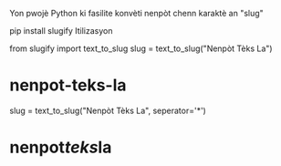 Yon pwojè Python ki fasilite konvèti nenpòt chenn karaktè an "slug"

pip install slugify
Itilizasyon

from slugify import text_to_slug
slug = text_to_slug("Nenpòt Tèks La") 
# nenpot-teks-la

slug = text_to_slug("Nenpòt Tèks La", seperator='*') 
# nenpot*teks*la